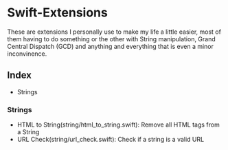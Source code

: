 # Swift-Extensions

These are extensions I personally use to make my life a little easier, most of them having to do something or the other with String manipulation, Grand Central Dispatch (GCD) and anything and everything that is even a minor inconvinence.

## Index

- Strings

### Strings
- HTML to String(string/html_to_string.swift): Remove all HTML tags from a String
- URL Check(string/url_check.swift): Check if a string is a valid URL
